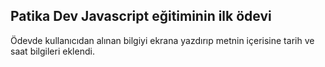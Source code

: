 ## Patika Dev Javascript eğitiminin ilk ödevi

Ödevde kullanıcıdan alınan bilgiyi ekrana yazdırıp metnin içerisine tarih ve saat bilgileri eklendi.

